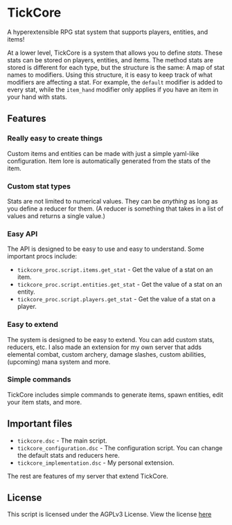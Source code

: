 # TickCore

A hyperextensible RPG stat system that supports players, entities, and items!

At a lower level, TickCore is a system that allows you to define *stats*. These stats can be stored on players, entities, and items. The method stats are stored is different for each type, but the structure is the same: A map of stat names to modifiers. Using this structure, it is easy to keep track of what modifiers are affecting a stat. For example, the `default` modifier is added to every stat, while the `item_hand` modifier only applies if you have an item in your hand with stats.

## Features

### Really easy to create things

Custom items and entities can be made with just a simple yaml-like configuration. Item lore is automatically generated from the stats of the item.

### Custom stat types

Stats are not limited to numerical values. They can be *anything* as long as you define a reducer for them.
(A reducer is something that takes in a list of values and returns a single value.)

### Easy API

The API is designed to be easy to use and easy to understand. Some important procs include:

- `tickcore_proc.script.items.get_stat` - Get the value of a stat on an item.
- `tickcore_proc.script.entities.get_stat` - Get the value of a stat on an entity.
- `tickcore_proc.script.players.get_stat` - Get the value of a stat on a player.

### Easy to extend

The system is designed to be easy to extend. You can add custom stats, reducers, etc.
I also made an extension for my own server that adds elemental combat, custom archery, damage slashes, custom abilities, (upcoming) mana system and more.

### Simple commands

TickCore includes simple commands to generate items, spawn entities, edit your item stats, and more.

## Important files

- `tickcore.dsc` - The main script.
- `tickcore_configuration.dsc` - The configuration script. You can change the default stats and reducers here.
- `tickcore_implementation.dsc` - My personal extension.

The rest are features of my server that extend TickCore.

## License

This script is licensed under the AGPLv3 License. View the license [here](https://github.com/0tickpulse/TickMC/blob/master/LICENSE)
